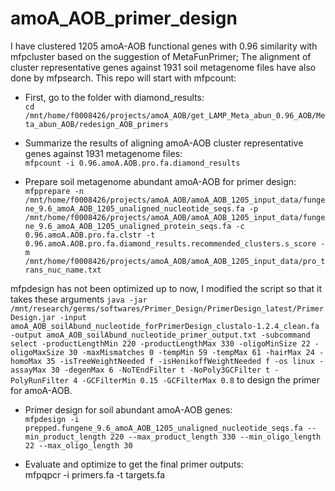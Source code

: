 # amoA_AOB_primer_design

I have clustered 1205 amoA-AOB functional genes with 0.96 similarity with mfpcluster based on the suggestion of MetaFunPrimer; The alignment of cluster representative genes against 1931 soil metagenome files have also done by mfpsearch. This repo will start with mfpcount:    

- First, go to the folder with diamond_results:    
`cd /mnt/home/f0008426/projects/amoA_AOB/get_LAMP_Meta_abun_0.96_AOB/Meta_abun_AOB/redesign_AOB_primers`      

- Summarize the results of aligning amoA-AOB cluster representative genes against 1931 metagenome files:   
`mfpcount -i 0.96.amoA.AOB.pro.fa.diamond_results`    

- Prepare soil metagenome abundant amoA-AOB for primer design:    
`mfpprepare -n /mnt/home/f0008426/projects/amoA_AOB/amoA_AOB_1205_input_data/fungene_9.6_amoA_AOB_1205_unaligned_nucleotide_seqs.fa -p /mnt/home/f0008426/projects/amoA_AOB/amoA_AOB_1205_input_data/fungene_9.6_amoA_AOB_1205_unaligned_protein_seqs.fa -c 0.96.amoA.AOB.pro.fa.clstr -t 0.96.amoA.AOB.pro.fa.diamond_results.recommended_clusters.s_score -m /mnt/home/f0008426/projects/amoA_AOB/amoA_AOB_1205_input_data/pro_trans_nuc_name.txt`    

mfpdesign has not been optimized up to now, I modified the script so that it takes these arguments `java -jar /mnt/research/germs/softwares/Primer_Design/PrimerDesign_latest/PrimerDesign.jar -input amoA_AOB_soilAbund_nucleotide_forPrimerDesign_clustalo-1.2.4_clean.fa -output amoA_AOB_soilAbund_nucleotide_primer_output.txt -subcommand select -productLengthMin 220 -productLengthMax 330 -oligoMinSize 22 -oligoMaxSize 30 -maxMismatches 0 -tempMin 59 -tempMax 61 -hairMax 24 -homoMax 35 -isTreeWeightNeeded f -isHenikoffWeightNeeded f -os linux -assayMax 30 -degenMax 6 -NoTEndFilter t -NoPoly3GCFilter t -PolyRunFilter 4 -GCFilterMin 0.15 -GCFilterMax 0.8` to design the primer for amoA-AOB.    

- Primer design for soil abundant amoA-AOB genes:    
`mfpdesign -i prepped.fungene_9.6_amoA_AOB_1205_unaligned_nucleotide_seqs.fa --min_product_length 220 --max_product_length 330 --min_oligo_length 22 --max_oligo_length 30`    


- Evaluate and optimize to get the final primer outputs:     
mfpqpcr -i primers.fa -t targets.fa

